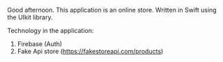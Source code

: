 Good afternoon. This application is an online store. Written in Swift using the UIkit library.

Technology in the application:

1. Firebase (Auth)
2. Fake Api store (https://fakestoreapi.com/products)
